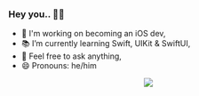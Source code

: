 ### Hey you.. ✌🏻

- 🔩 I'm working on becoming an iOS dev,
- 📚 I’m currently learning Swift, UIKit & SwiftUI,
- 💬 Feel free to ask anything,
- 😄 Pronouns: he/him

<p align="center">
  <a href="https://twitter.com/v0gelfrey">
    <img src="https://img.shields.io/twitter/follow/v0gelfrey?label=Twitter&logo=twitter&style=for-the-badge&color=blue" />
  </a>
</p>